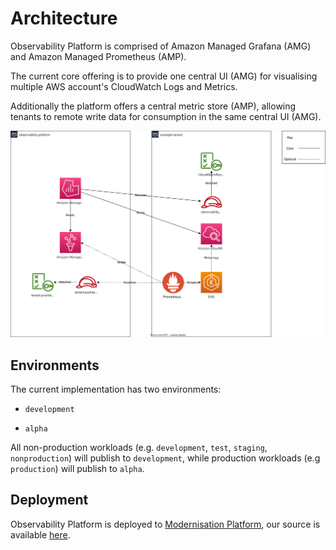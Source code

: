 # Architecture

Observability Platform is comprised of Amazon Managed Grafana (AMG) and Amazon Managed Prometheus (AMP).

The current core offering is to provide one central UI (AMG) for visualising multiple AWS account's CloudWatch Logs and Metrics.

Additionally the platform offers a central metric store (AMP), allowing tenants to remote write data for consumption in the same central UI (AMG).

![Observability Platform](./src/architecture.svg)


## Environments

The current implementation has two environments:

- `development`

- `alpha`

All non-production workloads (e.g. `development`, `test`, `staging`, `nonproduction`) will publish to `development`,
while production workloads (e.g `production`) will publish to `alpha`.


## Deployment

Observability Platform is deployed to [Modernisation Platform](https://user-guide.modernisation-platform.service.justice.gov.uk/), our source is available [here](https://github.com/ministryofjustice/modernisation-platform-environments/tree/main/terraform/environments/observability-platform).
